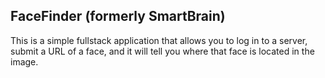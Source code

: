 ## FaceFinder (formerly SmartBrain)

This is a simple fullstack application that allows you to log in to a server, submit a URL of a face, and it will tell you where that face is located in the image.
